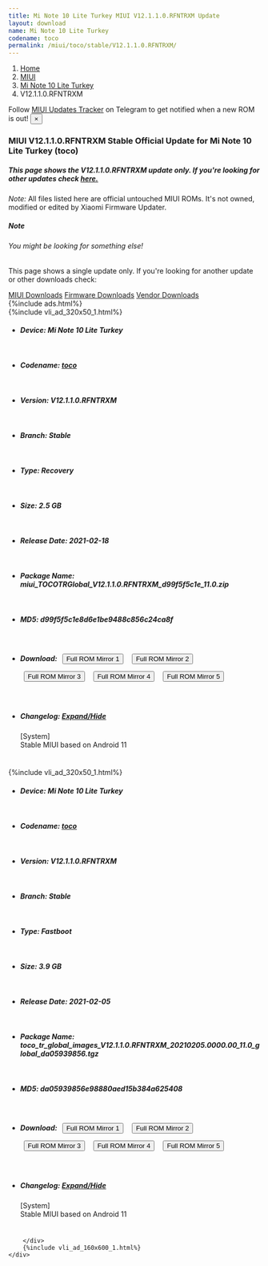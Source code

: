```yaml
---
title: Mi Note 10 Lite Turkey MIUI V12.1.1.0.RFNTRXM Update
layout: download
name: Mi Note 10 Lite Turkey
codename: toco
permalink: /miui/toco/stable/V12.1.1.0.RFNTRXM/
---
```

<nav aria-label="breadcrumb">
    <ol class="breadcrumb">
        <li class="breadcrumb-item"><a href="/">Home</a></li>
        <li class="breadcrumb-item"><a href="/miui/">MIUI</a></li>
        <li class="breadcrumb-item"><a href="/miui/toco/">Mi Note 10 Lite Turkey</a></li>
        <li class="breadcrumb-item active" aria-current="page">V12.1.1.0.RFNTRXM</li>
    </ol>
</nav>
<div class="alert alert-primary alert-dismissible fade show" role="alert">
    Follow <a href="https://t.me/MIUIUpdatesTracker" class="alert-link">MIUI Updates Tracker</a> on Telegram to get
    notified when a new ROM is out!
    <button type="button" class="close" data-dismiss="alert" aria-label="Close">
        <span aria-hidden="true">&times;</span>
    </button>
</div>
<div class="col-12 mx-auto">
    <h3 class="title bg-light p-2 rounded">MIUI V12.1.1.0.RFNTRXM Stable Official Update for Mi Note 10 Lite Turkey (toco)</h3>
    <h5>This page shows the V12.1.1.0.RFNTRXM update only. If you're looking for other updates check
        <a href="/miui/toco/">here.</a></h5>
    <p><i>Note: </i>All files listed here are official untouched MIUI ROMs.
        It's not owned, modified or edited by Xiaomi Firmware Updater.</p>
    <div class="card">
        <div class="card-body">
            <h5 class="card-title">Note</h5>
            <h6 class="card-subtitle mb-2 text-muted">You might be looking for something else!</h6>
            <p class="card-text">This page shows a single update only.
                If you're looking for another update or other downloads check:</p>
            <a href="/miui/" class="card-link">MIUI Downloads</a>
            <a href="/firmware/" class="card-link">Firmware Downloads</a>
            <a href="/vendor/" class="card-link">Vendor Downloads</a>
        </div>
    </div>
    {%include ads.html%}
    <div class="row justify-content-center">
        <div class="col-10" id="downloads">
                    <div class="card card-body">
            {%include vli_ad_320x50_1.html%}
            <ul class="list-unstyled">
                <li style="padding-bottom: 10px;">
                    <h5><b>Device: </b>Mi Note 10 Lite Turkey</h5>
                </li>
                <li style="padding-bottom: 10px;">
                    <h5><b>Codename: </b> <a href="/miui/toco/" target="_blank">toco</a> </h5>
                </li>
                <li style="padding-bottom: 10px;">
                    <h5><b>Version: </b>V12.1.1.0.RFNTRXM</h5>
                </li>
                <li style="padding-bottom: 10px;">
                    <h5><b>Branch: </b>Stable</h5>
                </li>
                <li style="padding-bottom: 10px;">
                    <h5><b>Type: </b>Recovery</h5>
                </li>
                <li style="padding-bottom: 10px;">
                    <h5><b>Size: </b>2.5 GB</h5>
                </li>
                <li style="padding-bottom: 10px;">
                    <h5><b>Release Date: </b>2021-02-18</h5>
                </li>
                <li style="padding-bottom: 10px;">
                    <h5><b>Package Name: </b><span id="filename" class="text-dark">miui_TOCOTRGlobal_V12.1.1.0.RFNTRXM_d99f5f5c1e_11.0.zip</span></h5>
                </li>
                <li style="padding-bottom: 10px;">
                    <h5><b>MD5: </b><span id="md5" class="text-muted">d99f5f5c1e8d6e1be9488c856c24ca8f</span></h5>
                </li>
                <li style="padding-bottom: 10px;">
                    <h5><b>Download: </b> <button type="button" id="download" class="btn btn-primary" style="margin: 7px;" onclick="window.open('https://cdn-ota.azureedge.net/V12.1.1.0.RFNTRXM/miui_TOCOTRGlobal_V12.1.1.0.RFNTRXM_d99f5f5c1e_11.0.zip', '_blank');"><i class="fa fa-download"></i> Full ROM Mirror 1</button> <button type="button" id="download" class="btn btn-primary" style="margin: 7px;" onclick="window.open('https://cdnorg.d.miui.com/V12.1.1.0.RFNTRXM/miui_TOCOTRGlobal_V12.1.1.0.RFNTRXM_d99f5f5c1e_11.0.zip', '_blank');"><i class="fa fa-download"></i> Full ROM Mirror 2</button> <button type="button" id="download" class="btn btn-primary" style="margin: 7px;" onclick="window.open('https://bn.d.miui.com/V12.1.1.0.RFNTRXM/miui_TOCOTRGlobal_V12.1.1.0.RFNTRXM_d99f5f5c1e_11.0.zip', '_blank');"><i class="fa fa-download"></i> Full ROM Mirror 3</button> <button type="button" id="download" class="btn btn-primary" style="margin: 7px;" onclick="window.open('https://bigota.d.miui.com/V12.1.1.0.RFNTRXM/miui_TOCOTRGlobal_V12.1.1.0.RFNTRXM_d99f5f5c1e_11.0.zip', '_blank');"><i class="fa fa-download"></i> Full ROM Mirror 4</button> <button type="button" id="download" class="btn btn-primary" style="margin: 7px;" onclick="window.open('https://hugeota.d.miui.com/V12.1.1.0.RFNTRXM/miui_TOCOTRGlobal_V12.1.1.0.RFNTRXM_d99f5f5c1e_11.0.zip', '_blank');"><i class="fa fa-download"></i> Full ROM Mirror 5</button></h5>
                </li>
                <li style="padding-bottom: 10px;">
                    <h5><b>Changelog: </b><a href="#toco_1_changelog" data-toggle="collapse" role="button"
                            aria-expanded="false" aria-controls="toco_1_changelog"> <i class="fa fa-arrow-down"
                                aria-hidden="true"></i> Expand/Hide</a></h5>
                    <div class="collapse" id="toco_1_changelog">
                        <p id="changelog_text">[System]<br>Stable MIUI based on Android 11</p>
                    </div>
                </li>
            </ul>
        </div>
        <div class="card card-body">
            {%include vli_ad_320x50_1.html%}
            <ul class="list-unstyled">
                <li style="padding-bottom: 10px;">
                    <h5><b>Device: </b>Mi Note 10 Lite Turkey</h5>
                </li>
                <li style="padding-bottom: 10px;">
                    <h5><b>Codename: </b> <a href="/miui/toco/" target="_blank">toco</a> </h5>
                </li>
                <li style="padding-bottom: 10px;">
                    <h5><b>Version: </b>V12.1.1.0.RFNTRXM</h5>
                </li>
                <li style="padding-bottom: 10px;">
                    <h5><b>Branch: </b>Stable</h5>
                </li>
                <li style="padding-bottom: 10px;">
                    <h5><b>Type: </b>Fastboot</h5>
                </li>
                <li style="padding-bottom: 10px;">
                    <h5><b>Size: </b>3.9 GB</h5>
                </li>
                <li style="padding-bottom: 10px;">
                    <h5><b>Release Date: </b>2021-02-05</h5>
                </li>
                <li style="padding-bottom: 10px;">
                    <h5><b>Package Name: </b><span id="filename" class="text-dark">toco_tr_global_images_V12.1.1.0.RFNTRXM_20210205.0000.00_11.0_global_da05939856.tgz</span></h5>
                </li>
                <li style="padding-bottom: 10px;">
                    <h5><b>MD5: </b><span id="md5" class="text-muted">da05939856e98880aed15b384a625408</span></h5>
                </li>
                <li style="padding-bottom: 10px;">
                    <h5><b>Download: </b> <button type="button" id="download" class="btn btn-primary" style="margin: 7px;" onclick="window.open('https://cdn-ota.azureedge.net/V12.1.1.0.RFNTRXM/toco_tr_global_images_V12.1.1.0.RFNTRXM_20210205.0000.00_11.0_global_da05939856.tgz', '_blank');"><i class="fa fa-download"></i> Full ROM Mirror 1</button> <button type="button" id="download" class="btn btn-primary" style="margin: 7px;" onclick="window.open('https://cdnorg.d.miui.com/V12.1.1.0.RFNTRXM/toco_tr_global_images_V12.1.1.0.RFNTRXM_20210205.0000.00_11.0_global_da05939856.tgz', '_blank');"><i class="fa fa-download"></i> Full ROM Mirror 2</button> <button type="button" id="download" class="btn btn-primary" style="margin: 7px;" onclick="window.open('https://bn.d.miui.com/V12.1.1.0.RFNTRXM/toco_tr_global_images_V12.1.1.0.RFNTRXM_20210205.0000.00_11.0_global_da05939856.tgz', '_blank');"><i class="fa fa-download"></i> Full ROM Mirror 3</button> <button type="button" id="download" class="btn btn-primary" style="margin: 7px;" onclick="window.open('https://bigota.d.miui.com/V12.1.1.0.RFNTRXM/toco_tr_global_images_V12.1.1.0.RFNTRXM_20210205.0000.00_11.0_global_da05939856.tgz', '_blank');"><i class="fa fa-download"></i> Full ROM Mirror 4</button> <button type="button" id="download" class="btn btn-primary" style="margin: 7px;" onclick="window.open('https://hugeota.d.miui.com/V12.1.1.0.RFNTRXM/toco_tr_global_images_V12.1.1.0.RFNTRXM_20210205.0000.00_11.0_global_da05939856.tgz', '_blank');"><i class="fa fa-download"></i> Full ROM Mirror 5</button></h5>
                </li>
                <li style="padding-bottom: 10px;">
                    <h5><b>Changelog: </b><a href="#toco_2_changelog" data-toggle="collapse" role="button"
                            aria-expanded="false" aria-controls="toco_2_changelog"> <i class="fa fa-arrow-down"
                                aria-hidden="true"></i> Expand/Hide</a></h5>
                    <div class="collapse" id="toco_2_changelog">
                        <p id="changelog_text">[System]<br>Stable MIUI based on Android 11</p>
                    </div>
                </li>
            </ul>
        </div>

        </div>
        {%include vli_ad_160x600_1.html%}
    </div>
</div>
